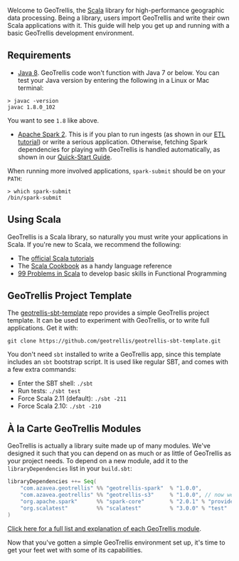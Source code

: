 Welcome to GeoTrellis, the [Scala](http://www.scala-lang.org/) library for
high-performance geographic data processing. Being a library, users import
GeoTrellis and write their own Scala applications with it. This guide will
help you get up and running with a basic GeoTrellis development environment.

Requirements
------------

- [Java 8](http://www.oracle.com/technetwork/java/javase/overview/index.html).
GeoTrellis code won't function with Java 7 or below. You can test your Java
version by entering the following in a Linux or Mac terminal:

```console
> javac -version
javac 1.8.0_102
```

You want to see `1.8` like above.

- [Apache Spark 2](http://spark.apache.org/downloads.html). This is if you
plan to run ingests (as shown in our [ETL tutorial](./etl-tutorial.md)) or
write a serious application. Otherwise, fetching Spark dependencies for
playing with GeoTrellis is handled automatically, as shown in our
[Quick-Start Guide](#).

When running more involved applications, `spark-submit` should be on your
`PATH`:

```console
> which spark-submit
/bin/spark-submit
```

Using Scala
-----------

GeoTrellis is a Scala library, so naturally you must write your applications
in Scala. If you're new to Scala, we recommend the following:

- The [official Scala tutorials](http://www.scala-lang.org/documentation/)
- The [Scala Cookbook](http://shop.oreilly.com/product/0636920026914.do) as
a handy language reference
- [99 Problems in Scala](http://aperiodic.net/phil/scala/s-99/) to develop basic skills
in Functional Programming

GeoTrellis Project Template
---------------------------

The
[geotrellis-sbt-template](https://github.com/geotrellis/geotrellis-sbt-template)
repo provides a simple GeoTrellis project template. It can be used to
experiment with GeoTrellis, or to write full applications. Get it with:

```console
git clone https://github.com/geotrellis/geotrellis-sbt-template.git
```

You don't need `sbt` installed to write a GeoTrellis app, since this
template includes an `sbt` bootstrap script. It is used like regular SBT,
and comes with a few extra commands:

- Enter the SBT shell: `./sbt`
- Run tests: `./sbt test`
- Force Scala 2.11 (default): `./sbt -211`
- Force Scala 2.10: `./sbt -210`

À la Carte GeoTrellis Modules
-----------------------------

GeoTrellis is actually a library suite made up of many modules. We've
designed it such that you can depend on as much or as little of GeoTrellis
as your project needs. To depend on a new module, add it to the `libraryDependencies`
list in your `build.sbt`:

```scala
libraryDependencies ++= Seq(
    "com.azavea.geotrellis" %% "geotrellis-spark"  % "1.0.0",
    "com.azavea.geotrellis" %% "geotrellis-s3"     % "1.0.0", // now we can use Amazon S3!
    "org.apache.spark"      %% "spark-core"        % "2.0.1" % "provided",
    "org.scalatest"         %% "scalatest"         % "3.0.0" % "test"
)
```

[Click here for a full list and explanation of each GeoTrellis module](../guide/module-hierarchy.md).

Now that you've gotten a simple GeoTrellis environment set up, it's time to
get your feet wet with some of its capabilities.
